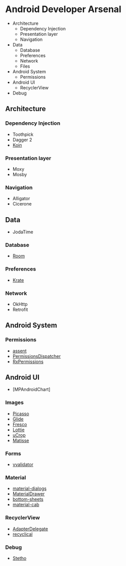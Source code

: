 # Android Developer Arsenal

- Architecture
  - Dependency Injection
  - Presentation layer
  - Navigation
- Data
  - Database
  - Preferences
  - Network
  - Files
- Android System
  - Permissions
- Android UI
  - RecyclerView
- Debug

## Architecture

### Dependency Injection

- Toothpick
- Dagger 2
- [Koin](https://github.com/InsertKoinIO/koin)

### Presentation layer
- Moxy
- Mosby

### Navigation

- Alligator
- Cicerone

## Data

- JodaTime

### Database

- [Room](https://developer.android.com/training/data-storage/room)

### Preferences

- [Krate](https://github.com/AutSoft/Krate)

### Network

- OkHttp
- Retrofit

## Android System

### Permissions

- [assent](https://github.com/afollestad/assent)
- [PermissionsDispatcher](https://github.com/hotchemi/PermissionsDispatcher)
- [RxPermissions](https://github.com/tbruyelle/RxPermissions)

## Android UI

- [MPAndroidChart]

### Images

- [Picasso](https://github.com/square/picasso)
- [Glide](https://github.com/bumptech/glide)
- [Fresco](https://github.com/facebook/fresco)
- [Lottie](https://github.com/airbnb/lottie-android)
- [uCrop](https://github.com/Yalantis/uCrop)
- [Matisse](https://github.com/zhihu/Matisse)

### Forms

- [vvalidator](https://github.com/afollestad/vvalidator)

### Material

- [material-dialogs](https://github.com/afollestad/material-dialogs)
- [MaterialDrawer](https://github.com/mikepenz/MaterialDrawer)
- [bottom-sheets](https://github.com/MaxKeppeler/bottom-sheets)
- [material-cab](https://github.com/afollestad/material-cab)

### RecyclerView
- [AdapterDelegate](https://github.com/sockeqwe/AdapterDelegates)
- [recyclical](https://github.com/afollestad/recyclical)

### Debug

- [Stetho](https://github.com/facebook/stetho)
